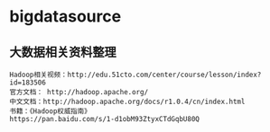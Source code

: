# bigdatasource
## 大数据相关资料整理
 
	Hadoop相关视频：http://edu.51cto.com/center/course/lesson/index?id=183506
	官方文档： http://hadoop.apache.org/
	中文文档：http://hadoop.apache.org/docs/r1.0.4/cn/index.html
	书籍：《Hadoop权威指南》	
	https://pan.baidu.com/s/1-d1obM93ZtyxCTdGqbU80Q

